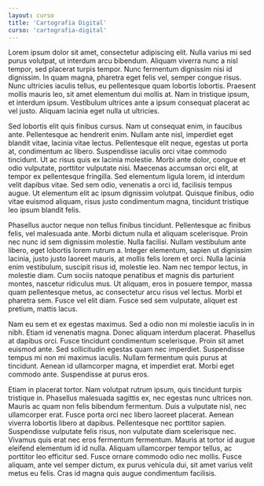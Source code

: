 ```yaml
---
layout: curso
title: 'Cartografía Digital'
curso: 'cartografia-digital'
---
```


Lorem ipsum dolor sit amet, consectetur adipiscing elit. Nulla varius mi sed purus volutpat, ut interdum arcu bibendum. Aliquam viverra nunc a nisl tempor, sed placerat turpis tempor. Nunc fermentum dignissim nisi id dignissim. In quam magna, pharetra eget felis vel, semper congue risus. Nunc ultricies iaculis tellus, eu pellentesque quam lobortis lobortis. Praesent mollis mauris leo, sit amet elementum dui mollis at. Nam in tristique ipsum, et interdum ipsum. Vestibulum ultrices ante a ipsum consequat placerat ac vel justo. Aliquam lacinia eget nulla ut ultricies.

Sed lobortis elit quis finibus cursus. Nam ut consequat enim, in faucibus ante. Pellentesque ac hendrerit enim. Nullam ante nisl, imperdiet eget blandit vitae, lacinia vitae lectus. Pellentesque elit neque, egestas ut porta at, condimentum ac libero. Suspendisse iaculis orci vitae commodo tincidunt. Ut ac risus quis ex lacinia molestie. Morbi ante dolor, congue et odio vulputate, porttitor vulputate nisi. Maecenas accumsan orci elit, at tempor ex pellentesque fringilla. Sed elementum ligula lorem, id interdum velit dapibus vitae. Sed sem odio, venenatis a orci id, facilisis tempus augue. Ut elementum elit ac ipsum dignissim volutpat. Quisque finibus, odio vitae euismod aliquam, risus justo condimentum magna, tincidunt tristique leo ipsum blandit felis.

Phasellus auctor neque non tellus finibus tincidunt. Pellentesque ac finibus felis, vel malesuada ante. Morbi dictum nulla et aliquam scelerisque. Proin nec nunc id sem dignissim molestie. Nulla facilisi. Nullam vestibulum ante libero, eget lobortis lorem rutrum a. Integer elementum, sapien ut dignissim lacinia, justo justo laoreet mauris, at mollis felis lorem et orci. Nulla lacinia enim vestibulum, suscipit risus id, molestie leo. Nam nec tempor lectus, in molestie diam. Cum sociis natoque penatibus et magnis dis parturient montes, nascetur ridiculus mus. Ut aliquam, eros in posuere tempor, massa quam pellentesque metus, ac consectetur arcu risus vel lectus. Morbi et pharetra sem. Fusce vel elit diam. Fusce sed sem vulputate, aliquet est pretium, mattis lacus.

Nam eu sem et ex egestas maximus. Sed a odio non mi molestie iaculis in in nibh. Etiam id venenatis magna. Donec aliquam interdum placerat. Phasellus at dapibus orci. Fusce tincidunt condimentum scelerisque. Proin sit amet euismod ante. Sed sollicitudin egestas quam nec imperdiet. Suspendisse tempus mi non mi maximus iaculis. Nullam fermentum quis purus at tincidunt. Aenean id ullamcorper magna, et imperdiet erat. Morbi eget commodo ante. Suspendisse at purus eros.

Etiam in placerat tortor. Nam volutpat rutrum ipsum, quis tincidunt turpis tristique in. Phasellus malesuada sagittis ex, nec egestas nunc ultrices non. Mauris ac quam non felis bibendum fermentum. Duis a vulputate nisl, nec ullamcorper erat. Fusce porta orci nec libero laoreet placerat. Aenean viverra lobortis libero at dapibus. Pellentesque nec porttitor sapien. Suspendisse vulputate felis risus, non vulputate diam scelerisque nec. Vivamus quis erat nec eros fermentum fermentum. Mauris at tortor id augue eleifend elementum id id nulla. Aliquam ullamcorper tempor tellus, ac porttitor leo efficitur sed. Fusce ornare commodo odio nec mollis. Fusce aliquam, ante vel semper dictum, ex purus vehicula dui, sit amet varius velit metus eu felis. Cras id magna quis augue condimentum facilisis.
